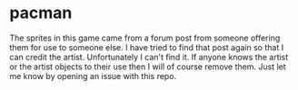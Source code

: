 # pacman

The sprites in this game came from a forum post from someone offering them for use to someone else. 
I have tried to find that post again so that I can credit the artist. Unfortunately I can't find it.
If anyone knows the artist or the artist objects to their use then I will of course remove them. Just let me know by opening an issue with this repo.